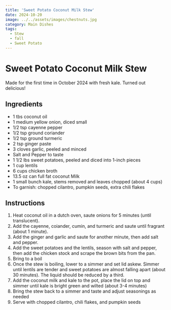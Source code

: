 ```yaml
---
title: 'Sweet Potato Coconut Milk Stew'
date: 2024-10-20
image: ../../assets/images/chestnuts.jpg
category: Main Dishes
tags: 
  - Stew
  - fall
  - Sweet Potato
---
```



# Sweet Potato Coconut Milk Stew

Made for the first time in October 2024 with fresh kale. Turned out delicious!
  
## Ingredients
- 1 tbs coconut oil
- 1 medium yellow onion, diced small
- 1/2 tsp cayenne pepper
- 1/2 tsp ground coriander
- 1/2 tsp ground turmeric
- 2 tsp ginger paste
- 3 cloves garlic, peeled and minced
- Salt and Pepper to taste
- 1 1/2 lbs sweet potatoes, peeled and diced into 1-inch pieces
- 1 cup lentils
- 6 cups chicken broth
- 13.5 oz can full fat coconut Milk
- 1 small bunch kale, stems removed and leaves chopped (about 4 cups)
- To garnish: chopped cilantro, pumpkin seeds, extra chili flakes

## Instructions
1. Heat coconut oil in a dutch oven, saute onions for 5 minutes (until translucent). 
2. Add the cayenne, coiander, cumin, and turmeric and saute until fragrant (about 1 minute).
3. Add the ginger and garlic and saute for another minute, then add salt and pepper.
4. Add the sweet potatoes and the lentils, season with salt and pepper, then add the chicken stock and scrape the brown bits from the pan.
5. Bring to a boil
6. Once the stew is boiling, lower to a simmer and set lid askew. Simmer until lentils are tender and sweet potatoes are almost falling apart (about 30 minutes). The liquid should be reduced by a third.
7. Add the coconut milk and kale to the pot, place the lid on top and simmer until kale is bright green and wilted (about 3-4 minutes)
8. Bring the stew back to a simmer and taste and adjust seasonings as needed
9. Serve with chopped cilantro, chili flakes, and pumpkin seeds




